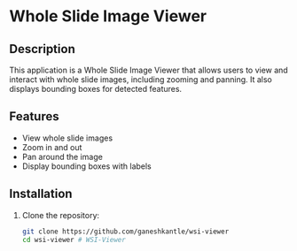 # Whole Slide Image Viewer

## Description
This application is a Whole Slide Image Viewer that allows users to view and interact with whole slide images, including zooming and panning. It also displays bounding boxes for detected features.

## Features
- View whole slide images
- Zoom in and out
- Pan around the image
- Display bounding boxes with labels

## Installation

1. Clone the repository:
   ```bash
   git clone https://github.com/ganeshkantle/wsi-viewer
   cd wsi-viewer # WSI-Viewer
